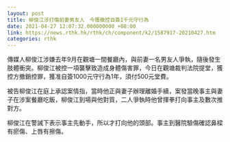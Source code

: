```yaml
---
layout: post
title: 柳俊江涉打傷前妻男友人　今獲撤控自簽1千元守行為
date: 2021-04-27 12:07:32.000000000 +08:00
link: https://news.rthk.hk/rthk/ch/component/k2/1587917-20210427.htm
categories: rthk
---
```


傳媒人柳俊江涉嫌去年9月在觀塘一間餐廳內，與前妻一名男友人爭執，隨後發生肢體衝突。柳俊江被控一項襲擊致造成身體傷害罪，今日在觀塘裁判法院提堂，獲控方撤銷控罪，獲准自簽1000元守行為1年，須付500元堂費。

被告柳俊江在庭上承認案情指，當時他正與妻子辦理離婚手續，案發當晚事主與妻子在涉案餐廳吃飯，柳俊江到場與他對質，二人爭執時他曾揮拳打向事主及數次推對方。

柳俊江在警誡下表示事主先動手，所以才打向他的頭部。事主到醫院驗傷確認鼻樑有瘀傷、上唇有擦傷。
